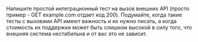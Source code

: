 Напишите простой интеграционный тест на вызов внешних API (просто пример - GET example.com отдает код 200). Подумайте, когда такие тесты с вызовами API имеют важность и их нужно писать, а когда стоимость их поддержки может быть слишком высокой в силу того, что внешняя система нестабильна и от вас это не зависит.